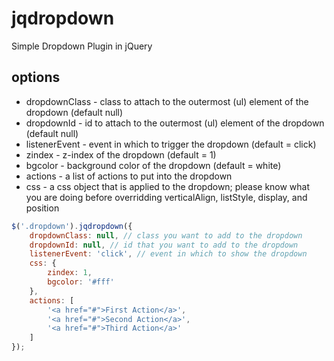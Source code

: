 jqdropdown
==========

Simple Dropdown Plugin in jQuery


options
--------
* dropdownClass - class to attach to the outermost (ul) element of the dropdown (default null)
* dropdownId - id to attach to the outermost (ul) element of the dropdown (default null)
* listenerEvent - event in which to trigger the dropdown (default = click)
* zindex - z-index of the dropdown (default = 1)
* bgcolor - background color of the dropdown (default = white)
* actions - a list of actions to put into the dropdown
* css - a css object that is applied to the dropdown; please know what you are doing before overridding verticalAlign, listStyle, display, and position

```javascript
$('.dropdown').jqdropdown({
  	dropdownClass: null, // class you want to add to the dropdown
	dropdownId: null, // id that you want to add to the dropdown
	listenerEvent: 'click', // event in which to show the dropdown
	css: {
		zindex: 1,
		bgcolor: '#fff'
	},
	actions: [
		'<a href="#">First Action</a>',
		'<a href="#">Second Action</a>',
		'<a href="#">Third Action</a>'
	]
});
```